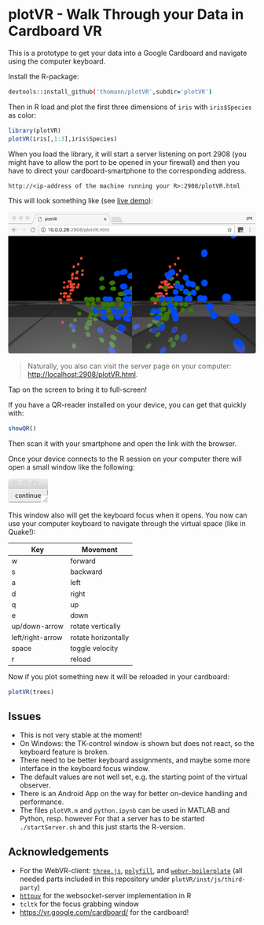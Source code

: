 # plotVR - Walk Through your Data in Cardboard VR

This is a prototype to get your data into a Google Cardboard and navigate using the computer keyboard.

Install the R-package:
```bash
devtools::install_github('thomann/plotVR',subdir='plotVR')
```
Then in R load and plot the first three dimensions of `iris` with `iris$Species` as color:
```r
library(plotVR)
plotVR(iris[,1:3],iris$Species)
```
When you load the library, it will start a server listening on port 2908
(you might have to allow the port to be opened in your firewall)
and then you have to direct your cardboard-smartphone to the corresponding address.
```
http://<ip-address of the machine running your R>:2908/plotVR.html
```
This will look something like (see [live demo](https://thomann.github.io/plotVR/plotVR/inst/)):

![VR view](screen-vr.png?raw=true "VR view")

> Naturally, you also can visit the server page on your computer: <http://localhost:2908/plotVR.html>.

Tap on the screen to bring it to full-screen!

If you have a QR-reader installed on your device, you can get that quickly with:
```r
showQR()
```
Then scan it with your smartphone and open the link with the browser.

Once your device connects to the R session on your computer there will open a small window like the following:

![Continue button](screen-tk.png?raw=true "Continue button")

This window also will get the keyboard focus when it opens. You now can use your computer keyboard to navigate through the virtual space (like in Quake!):

|  Key  |  Movement |
|-------|-----------|
|   w   |  forward  |
|   s   | backward  |
|   a   |    left   |
|   d   |   right   |
|   q   |     up    |
|   e   |   down    |
|   up/down-arrow   |   rotate vertically    |
|  left/right-arrow |   rotate horizontally  |
| space |  toggle velocity |
|   r   |  reload   |

Now if you plot something new it will be reloaded in your cardboard:
```r
plotVR(trees)
```

## Issues

* This is not very stable at the moment!
* On Windows: the TK-control window is shown but does not react, so the keyboard feature is broken.
* There need to be better keyboard assignments, and maybe some more interface in the keyboard focus window.
* The default values are not well set, e.g. the starting point of the virtual observer.
* There is an Android App on the way for better on-device handling and performance.
* The files `plotVR.m` and `python.ipynb` can be used in MATLAB and Python, resp. however
  For that a server has to be started `./startServer.sh` and this just starts the R-version.

## Acknowledgements

* For the WebVR-client: [`three.js`](http://threejs.org),
  [`polyfill`](https://github.com/googlevr/webvr-polyfill), and
  [`webvr-boilerplate`](https://github.com/borismus/webvr-boilerplate)
  (all needed parts included in this repository under `plotVR/inst/js/third-party`)
* [`httpuv`](https://github.com/rstudio/httpuv) for the websocket-server implementation in R
* `tcltk` for the focus grabbing window
* <https://vr.google.com/cardboard/> for the cardboard!
